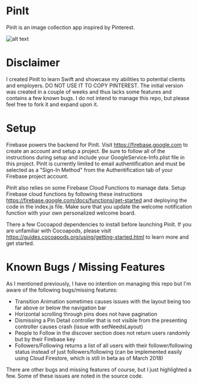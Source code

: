 # PinIt
PinIt is an image collection app inspired by Pinterest. 

![alt text](https://github.com/jwells18/PinIt/blob/master/PinIt_Preview.GIF)

# Disclaimer
I created PinIt to learn Swift and showcase my abilities to potential clients and employers. DO NOT USE IT TO COPY PINTEREST. The initial version was created in a couple of weeks and thus lacks some features and contains a few known bugs. I do not intend to manage this repo,  but please feel free to fork it and expand upon it.

# Setup
Firebase powers the backend for PinIt. Visit https://firebase.google.com to create an account and setup a project. Be sure to follow all of the instructions during setup and include your GoogleService-Info.plist file in this project. PinIt is currently limited to email authentification and must be selected as a "Sign-In Method" from the Authentification tab of your Firebase project account.

PinIt also relies on some Firebase Cloud Functions to manage data. Setup Firebase cloud functions by following these instructions https://firebase.google.com/docs/functions/get-started and deploying the code in the index.js file. Make sure that you update the welcome notification function with your own personalized welcome board.

There a few Cocoapod dependencies to install before launching PinIt. If you are unfamiliar with Cocoapods, please visit https://guides.cocoapods.org/using/getting-started.html to learn more and get started.

# Known Bugs / Missing Features
As I mentioned previously, I have no intention on managing this repo but I'm aware of the following bugs/missing features:

- Transition Animation sometimes causes issues with the layout being too far above or below the navigation bar
- Horizontal scrolling through pins does not have pagination
- Dismissing a Pin Detail controller that is not visible from the presenting controller causes crash (issue with setNeedsLayout)
- People to Follow in the discover section does not return users randomly but by their Firebase key
- Followers/Following returns a list of all users with their follower/following status instead of just followers/following (can be implemented easily using Cloud Firestore, which is still in beta as of March 2018)

There are other bugs and missing features of course, but I just highlighted a few. Some of these issues are noted in the source code.
